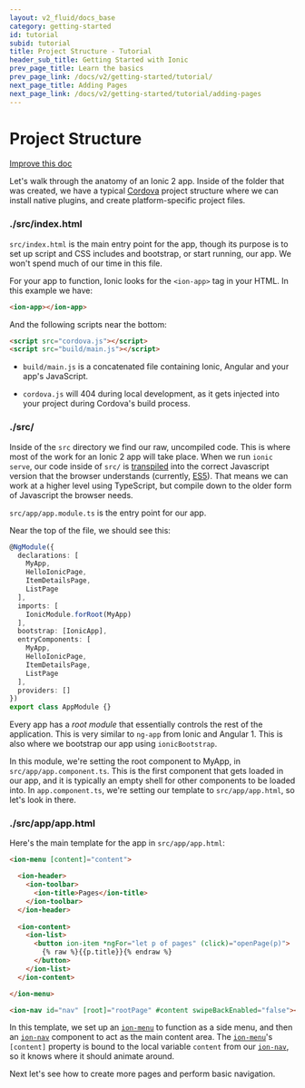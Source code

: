 ```yaml
---
layout: v2_fluid/docs_base
category: getting-started
id: tutorial
subid: tutorial
title: Project Structure - Tutorial
header_sub_title: Getting Started with Ionic
prev_page_title: Learn the basics
prev_page_link: /docs/v2/getting-started/tutorial/
next_page_title: Adding Pages
next_page_link: /docs/v2/getting-started/tutorial/adding-pages
---
```


# Project Structure

<a class="improve-v2-docs" href='https://github.com/driftyco/ionic-site/edit/master/docs/v2/getting-started/tutorial/project-structure/index.md'>
  Improve this doc
</a>

Let's walk through the anatomy of an Ionic 2 app. Inside of the folder that was created, we have a typical [Cordova](/docs/what-is/#cordova) project structure where we can install native plugins, and create platform-specific project files.

<h3 class="file-title">./src/index.html</h3>

`src/index.html` is the main entry point for the app, though its purpose is to set up script and CSS includes and bootstrap, or start running, our app. We won't spend much of our time in this file.

For your app to function, Ionic looks for the `<ion-app>` tag in your HTML. In this example we have:

```html
<ion-app></ion-app>
```

And the following scripts near the bottom:

```html
<script src="cordova.js"></script>
<script src="build/main.js"></script>
```

- `build/main.js` is a concatenated file containing Ionic, Angular and your app's JavaScript.

- `cordova.js` will 404 during local development, as it gets injected into your project during Cordova's build process.

<h3 class="file-title">./src/</h3>

Inside of the `src` directory we find our raw, uncompiled code. This is where most of the work for an Ionic 2 app will take place. When we run `ionic serve`, our code inside of `src/` is [transpiled](/docs/v2/resources/what-is/#transpiler) into the correct Javascript version that the browser understands (currently, [ES5](/docs/v2/resources/what-is/#es5)). That means we can work at a higher level using TypeScript, but compile down to the older form of Javascript the browser needs.

`src/app/app.module.ts` is the entry point for our app.

Near the top of the file, we should see this:

```ts
@NgModule({
  declarations: [
    MyApp,
    HelloIonicPage,
    ItemDetailsPage,
    ListPage
  ],
  imports: [
    IonicModule.forRoot(MyApp)
  ],
  bootstrap: [IonicApp],
  entryComponents: [
    MyApp,
    HelloIonicPage,
    ItemDetailsPage,
    ListPage
  ],
  providers: []
})
export class AppModule {}
```

Every app has a *root module* that essentially controls the rest of the application. This is very similar to `ng-app` from Ionic and Angular 1. This is also where we bootstrap our app using `ionicBootstrap`.

In this module, we're setting the root component to MyApp, in `src/app/app.component.ts`. This is the first component that gets loaded in our app, and it is typically an empty shell for other components to be loaded into. In `app.component.ts`, we're setting our template to `src/app/app.html`, so let's look in there.

<h3 class="file-title">./src/app/app.html</h3>


Here's the main template for the app in `src/app/app.html`:

```html
<ion-menu [content]="content">

  <ion-header>
    <ion-toolbar>
      <ion-title>Pages</ion-title>
    </ion-toolbar>
  </ion-header>
  
  <ion-content>
    <ion-list>
      <button ion-item *ngFor="let p of pages" (click)="openPage(p)">
        {% raw %}{{p.title}}{% endraw %}
      </button>
    </ion-list>
  </ion-content>

</ion-menu>

<ion-nav id="nav" [root]="rootPage" #content swipeBackEnabled="false"></ion-nav>
```

In this template, we set up an [`ion-menu`](/docs/v2/components/#menus) to function as a side menu, and then an [`ion-nav`](/docs/v2/api/components/nav/Nav/) component to act as the main content area. The [`ion-menu`](/docs/v2/components/#menus)'s `[content]` property is bound to the local variable `content` from our [`ion-nav`](/docs/v2/api/components/nav/Nav/), so it knows where it should animate around.

Next let's see how to create more pages and perform basic navigation.

